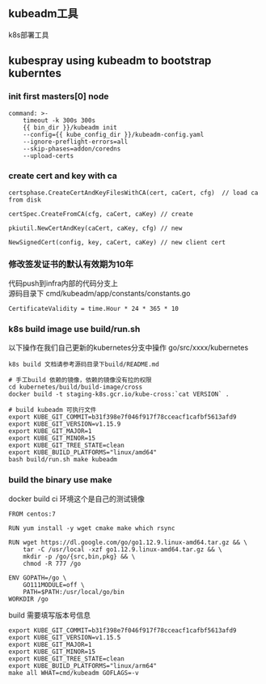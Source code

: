 ## kubeadm工具
k8s部署工具

## kubespray using kubeadm to bootstrap  kuberntes

### init first masters[0] node
```
command: >-
    timeout -k 300s 300s
    {{ bin_dir }}/kubeadm init
    --config={{ kube_config_dir }}/kubeadm-config.yaml
    --ignore-preflight-errors=all
    --skip-phases=addon/coredns
    --upload-certs
```

### create cert and key with ca
```
certsphase.CreateCertAndKeyFilesWithCA(cert, caCert, cfg)  // load ca from disk

certSpec.CreateFromCA(cfg, caCert, caKey) // create

pkiutil.NewCertAndKey(caCert, caKey, cfg) // new 

NewSignedCert(config, key, caCert, caKey) // new client cert

```
### 修改签发证书的默认有效期为10年
代码push到infra内部的代码分支上  
源码目录下  cmd/kubeadm/app/constants/constants.go
```
CertificateValidity = time.Hour * 24 * 365 * 10
```
### k8s build image use  build/run.sh 
以下操作在我们自己更新的kubernetes分支中操作
go/src/xxxx/kubernetes
```
k8s build 文档请参考源码目录下build/README.md
```

```
# 手工build 依赖的镜像，依赖的镜像没有拉的权限
cd kubernetes/build/build-image/cross
docker build -t staging-k8s.gcr.io/kube-cross:`cat VERSION` .
```

```
# build kubeadm 可执行文件
export KUBE_GIT_COMMIT=b31f398e7f046f917f78cceacf1cafbf5613afd9
export KUBE_GIT_VERSION=v1.15.9
export KUBE_GIT_MAJOR=1
export KUBE_GIT_MINOR=15
export KUBE_GIT_TREE_STATE=clean
export KUBE_BUILD_PLATFORMS="linux/amd64"
bash build/run.sh make kubeadm
```



### build the binary use make 
docker build ci 环境这个是自己的测试镜像
```
FROM centos:7

RUN yum install -y wget cmake make which rsync

RUN wget https://dl.google.com/go/go1.12.9.linux-amd64.tar.gz && \
    tar -C /usr/local -xzf go1.12.9.linux-amd64.tar.gz && \
    mkdir -p /go/{src,bin,pkg} && \
    chmod -R 777 /go

ENV GOPATH=/go \
    GO111MODULE=off \
    PATH=$PATH:/usr/local/go/bin
WORKDIR /go
```

build 需要填写版本号信息
```
export KUBE_GIT_COMMIT=b31f398e7f046f917f78cceacf1cafbf5613afd9
export KUBE_GIT_VERSION=v1.15.5
export KUBE_GIT_MAJOR=1
export KUBE_GIT_MINOR=15
export KUBE_GIT_TREE_STATE=clean
export KUBE_BUILD_PLATFORMS="linux/arm64"
make all WHAT=cmd/kubeadm GOFLAGS=-v
```




